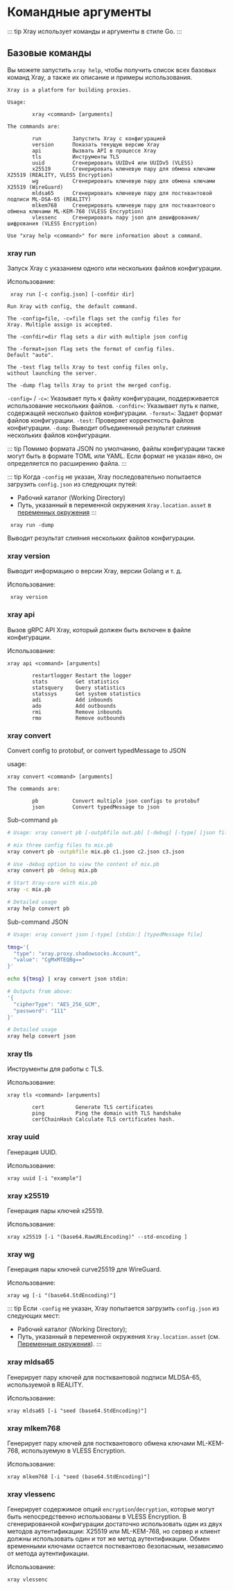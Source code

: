 # Командные аргументы

::: tip
Xray использует команды и аргументы в стиле Go.
:::

## Базовые команды

Вы можете запустить `xray help`, чтобы получить список всех базовых команд Xray, а также их описание и примеры использования.

```
Xray is a platform for building proxies.

Usage:

        xray <command> [arguments]

The commands are:

        run          Запустить Xray с конфигурацией
        version      Показать текущую версию Xray
        api          Вызвать API в процессе Xray
        tls          Инструменты TLS
        uuid         Сгенерировать UUIDv4 или UUIDv5 (VLESS)
        x25519       Сгенерировать ключевую пару для обмена ключами X25519 (REALITY, VLESS Encryption)
        wg           Сгенерировать ключевую пару для обмена ключами X25519 (WireGuard)
        mldsa65      Сгенерировать ключевую пару для постквантовой подписи ML-DSA-65 (REALITY)
        mlkem768     Сгенерировать ключевую пару для постквантового обмена ключами ML-KEM-768 (VLESS Encryption)
        vlessenc     Сгенерировать пару json для дешифрования/шифрования (VLESS Encryption)
        
Use "xray help <command>" for more information about a command.

```

### xray run

Запуск Xray с указанием одного или нескольких файлов конфигурации.

Использование:

```
 xray run [-c config.json] [-confdir dir]
```

```
Run Xray with config, the default command.

The -config=file, -c=file flags set the config files for
Xray. Multiple assign is accepted.

The -confdir=dir flag sets a dir with multiple json config

The -format=json flag sets the format of config files.
Default "auto".

The -test flag tells Xray to test config files only,
without launching the server.

The -dump flag tells Xray to print the merged config.
```

`-config=` / `-c=`: Указывает путь к файлу конфигурации, поддерживается использование нескольких файлов.
`-confdir=`: Указывает путь к папке, содержащей несколько файлов конфигурации.
`-format=`: Задает формат файлов конфигурации.
`-test`: Проверяет корректность файлов конфигурации.
`-dump`: Выводит объединенный результат слияния нескольких файлов конфигурации.

::: tip
Помимо формата JSON по умолчанию, файлы конфигурации также могут быть в формате TOML или YAML. Если формат не указан явно, он определяется по расширению файла.
:::

::: tip
Когда `-config` не указан, Xray последовательно попытается загрузить `config.json` из следующих путей:
- Рабочий каталог (Working Directory)
- Путь, указанный в переменной окружения `Xray.location.asset` в [переменных окружения](../config/features/env.md#Путь-к-файлам-ресурсов)
:::

```
 xray run -dump
```

Выводит результат слияния нескольких файлов конфигурации.

### xray version

Выводит информацию о версии Xray, версии Golang и т. д.

Использование:

```
 xray version
```

### xray api

Вызов gRPC API Xray, который должен быть включен в файле конфигурации.

Использование:

```
xray api <command> [arguments]
```

```
        restartlogger Restart the logger
        stats         Get statistics
        statsquery    Query statistics
        statssys      Get system statistics
        adi           Add inbounds
        ado           Add outbounds
        rmi           Remove inbounds
        rmo           Remove outbounds
```

### xray convert

Convert config to protobuf, or convert typedMessage to JSON

usage:

```
xray convert <command> [arguments]

The commands are:

        pb           Convert multiple json configs to protobuf
        json         Convert typedMessage to json
```

Sub-command `pb`

```bash
# Usage: xray convert pb [-outpbfile out.pb] [-debug] [-type] [json file] [json file] ...

# mix three config files to mix.pb
xray convert pb -outpbfile mix.pb c1.json c2.json c3.json

# Use -debug option to view the content of mix.pb
xray convert pb -debug mix.pb

# Start Xray-core with mix.pb
xray -c mix.pb

# Detailed usage
xray help convert pb
```

Sub-command JSON

```bash
# Usage: xray convert json [-type] [stdin:] [typedMessage file]

tmsg='{
  "type": "xray.proxy.shadowsocks.Account",
  "value": "CgMxMTEQBg=="
}'

echo ${tmsg} | xray convert json stdin:

# Outputs from above:
'{
  "cipherType": "AES_256_GCM",
  "password": "111"
}'

# Detailed usage
xray help convert json
```

### xray tls

Инструменты для работы с TLS.

Использование:

```
xray tls <command> [arguments]
```

```
        cert          Generate TLS certificates
        ping          Ping the domain with TLS handshake
        certChainHash Calculate TLS certificates hash.
```

### xray uuid

Генерация UUID.

Использование:

```
xray uuid [-i "example"]
```

### xray x25519

Генерация пары ключей x25519.

Использование:

```
xray x25519 [-i "(base64.RawURLEncoding)" --std-encoding ]
```

### xray wg

Генерация пары ключей curve25519 для WireGuard.

Использование:

```
xray wg [-i "(base64.StdEncoding)"]
```

::: tip
Если `-config` не указан, Xray попытается загрузить `config.json` из следующих мест:

- Рабочий каталог (Working Directory);
- Путь, указанный в переменной окружения `Xray.location.asset` (см. [Переменные окружения](../config/features/env.md#ресурсные-файлы)).
  :::

### xray mldsa65

Генерирует пару ключей для постквантовой подписи MLDSA-65, используемой в REALITY.

Использование:

```
xray mldsa65 [-i "seed (base64.StdEncoding)"]
```

### xray mlkem768

Генерирует пару ключей для постквантового обмена ключами ML-KEM-768, используемую в VLESS Encryption.

Использование:

```
xray mlkem768 [-i "seed (base64.StdEncoding)"]
```

### xray vlessenc

Генерирует содержимое опций `encryption`/`decryption`, которые могут быть непосредственно использованы в VLESS Encryption. В сгенерированной конфигурации достаточно использовать один из двух методов аутентификации: X25519 или ML-KEM-768, но сервер и клиент должны использовать один и тот же метод аутентификации. Обмен временными ключами остается постквантово безопасным, независимо от метода аутентификации.

Использование:

```
xray vlessenc
```